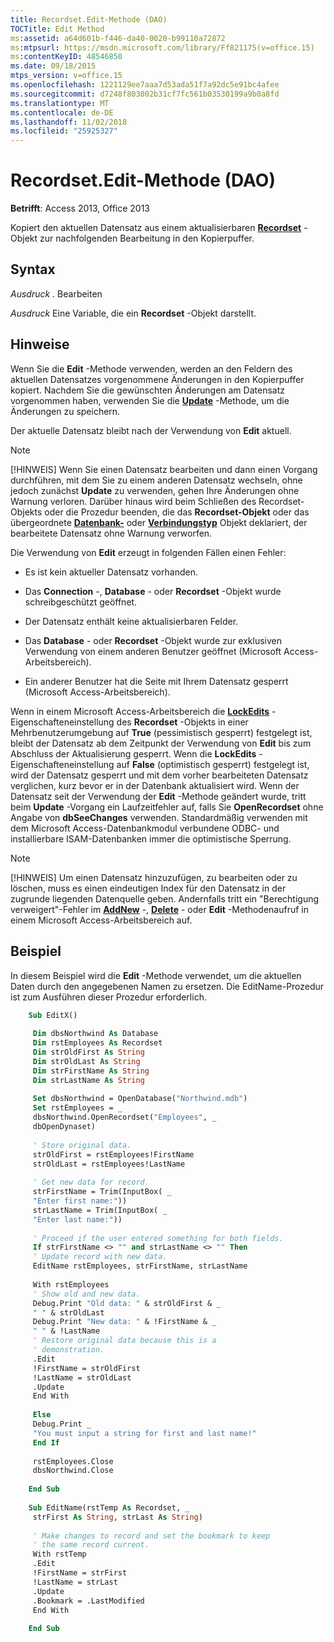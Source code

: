 ```yaml
---
title: Recordset.Edit-Methode (DAO)
TOCTitle: Edit Method
ms:assetid: a64d601b-f446-da40-0020-b99110a72872
ms:mtpsurl: https://msdn.microsoft.com/library/Ff821175(v=office.15)
ms:contentKeyID: 48546850
ms.date: 09/18/2015
mtps_version: v=office.15
ms.openlocfilehash: 1221129ee7aaa7d53ada51f7a92dc5e91bc4afee
ms.sourcegitcommit: d7248f803002b31cf7fc561b03530199a9b0a8fd
ms.translationtype: MT
ms.contentlocale: de-DE
ms.lasthandoff: 11/02/2018
ms.locfileid: "25925327"
---
```

# <a name="recordsetedit-method-dao"></a>Recordset.Edit-Methode (DAO)


**Betrifft**: Access 2013, Office 2013

Kopiert den aktuellen Datensatz aus einem aktualisierbaren **[Recordset](recordset-object-dao.md)** -Objekt zur nachfolgenden Bearbeitung in den Kopierpuffer.

## <a name="syntax"></a>Syntax

*Ausdruck* . Bearbeiten

*Ausdruck* Eine Variable, die ein **Recordset** -Objekt darstellt.

## <a name="remarks"></a>Hinweise

Wenn Sie die **Edit** -Methode verwenden, werden an den Feldern des aktuellen Datensatzes vorgenommene Änderungen in den Kopierpuffer kopiert. Nachdem Sie die gewünschten Änderungen am Datensatz vorgenommen haben, verwenden Sie die **[Update](recordset-update-method-dao.md)** -Methode, um die Änderungen zu speichern.

Der aktuelle Datensatz bleibt nach der Verwendung von **Edit** aktuell.


> [!NOTE]
> <P>[!HINWEIS] Wenn Sie einen Datensatz bearbeiten und dann einen Vorgang durchführen, mit dem Sie zu einem anderen Datensatz wechseln, ohne jedoch zunächst <STRONG>Update</STRONG> zu verwenden, gehen Ihre Änderungen ohne Warnung verloren. Darüber hinaus wird beim Schließen des Recordset-Objekts oder die Prozedur beenden, die das <STRONG>Recordset-Objekt</STRONG> oder das übergeordnete <STRONG><A href="database-object-dao.md">Datenbank-</A></STRONG> oder <STRONG><A href="connection-object-dao.md">Verbindungstyp</A></STRONG> Objekt deklariert, der bearbeitete Datensatz ohne Warnung verworfen.</P>



Die Verwendung von **Edit** erzeugt in folgenden Fällen einen Fehler:

  - Es ist kein aktueller Datensatz vorhanden.

  - Das **Connection** -, **Database** - oder **Recordset** -Objekt wurde schreibgeschützt geöffnet.

  - Der Datensatz enthält keine aktualisierbaren Felder.

  - Das **Database** - oder **Recordset** -Objekt wurde zur exklusiven Verwendung von einem anderen Benutzer geöffnet (Microsoft Access-Arbeitsbereich).

  - Ein anderer Benutzer hat die Seite mit Ihrem Datensatz gesperrt (Microsoft Access-Arbeitsbereich).

Wenn in einem Microsoft Access-Arbeitsbereich die [**LockEdits**](recordset-lockedits-property-dao.md) -Eigenschafteneinstellung des **Recordset** -Objekts in einer Mehrbenutzerumgebung auf **True** (pessimistisch gesperrt) festgelegt ist, bleibt der Datensatz ab dem Zeitpunkt der Verwendung von **Edit** bis zum Abschluss der Aktualisierung gesperrt. Wenn die **LockEdits** -Eigenschafteneinstellung auf **False** (optimistisch gesperrt) festgelegt ist, wird der Datensatz gesperrt und mit dem vorher bearbeiteten Datensatz verglichen, kurz bevor er in der Datenbank aktualisiert wird. Wenn der Datensatz seit der Verwendung der **Edit** -Methode geändert wurde, tritt beim **Update** -Vorgang ein Laufzeitfehler auf, falls Sie **OpenRecordset** ohne Angabe von **dbSeeChanges** verwenden. Standardmäßig verwenden mit dem Microsoft Access-Datenbankmodul verbundene ODBC- und installierbare ISAM-Datenbanken immer die optimistische Sperrung.


> [!NOTE]
> <P>[!HINWEIS] Um einen Datensatz hinzuzufügen, zu bearbeiten oder zu löschen, muss es einen eindeutigen Index für den Datensatz in der zugrunde liegenden Datenquelle geben. Andernfalls tritt ein "Berechtigung verweigert"-Fehler im <STRONG><A href="recordset-addnew-method-dao.md">AddNew</A></STRONG> -, <STRONG><A href="fields-delete-method-dao.md">Delete</A></STRONG> - oder <STRONG>Edit</STRONG> -Methodenaufruf in einem Microsoft Access-Arbeitsbereich auf.</P>



## <a name="example"></a>Beispiel

In diesem Beispiel wird die **Edit** -Methode verwendet, um die aktuellen Daten durch den angegebenen Namen zu ersetzen. Die EditName-Prozedur ist zum Ausführen dieser Prozedur erforderlich.

```vb
    Sub EditX() 
     
     Dim dbsNorthwind As Database 
     Dim rstEmployees As Recordset 
     Dim strOldFirst As String 
     Dim strOldLast As String 
     Dim strFirstName As String 
     Dim strLastName As String 
     
     Set dbsNorthwind = OpenDatabase("Northwind.mdb") 
     Set rstEmployees = _ 
     dbsNorthwind.OpenRecordset("Employees", _ 
     dbOpenDynaset) 
     
     ' Store original data. 
     strOldFirst = rstEmployees!FirstName 
     strOldLast = rstEmployees!LastName 
     
     ' Get new data for record. 
     strFirstName = Trim(InputBox( _ 
     "Enter first name:")) 
     strLastName = Trim(InputBox( _ 
     "Enter last name:")) 
     
     ' Proceed if the user entered something for both fields. 
     If strFirstName <> "" and strLastName <> "" Then 
     ' Update record with new data. 
     EditName rstEmployees, strFirstName, strLastName 
     
     With rstEmployees 
     ' Show old and new data. 
     Debug.Print "Old data: " & strOldFirst & _ 
     " " & strOldLast 
     Debug.Print "New data: " & !FirstName & _ 
     " " & !LastName 
     ' Restore original data because this is a 
     ' demonstration. 
     .Edit 
     !FirstName = strOldFirst 
     !LastName = strOldLast 
     .Update 
     End With 
     
     Else 
     Debug.Print _ 
     "You must input a string for first and last name!" 
     End If 
     
     rstEmployees.Close 
     dbsNorthwind.Close 
     
    End Sub 
     
    Sub EditName(rstTemp As Recordset, _ 
     strFirst As String, strLast As String) 
     
     ' Make changes to record and set the bookmark to keep 
     ' the same record current. 
     With rstTemp 
     .Edit 
     !FirstName = strFirst 
     !LastName = strLast 
     .Update 
     .Bookmark = .LastModified 
     End With 
     
    End Sub
```
